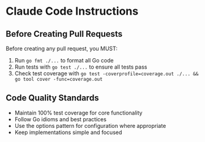 # Claude Code Instructions

## Before Creating Pull Requests

Before creating any pull request, you MUST:

1. Run `go fmt ./...` to format all Go code
2. Run tests with `go test ./...` to ensure all tests pass
3. Check test coverage with `go test -coverprofile=coverage.out ./... && go tool cover -func=coverage.out`

## Code Quality Standards

- Maintain 100% test coverage for core functionality
- Follow Go idioms and best practices
- Use the options pattern for configuration where appropriate
- Keep implementations simple and focused